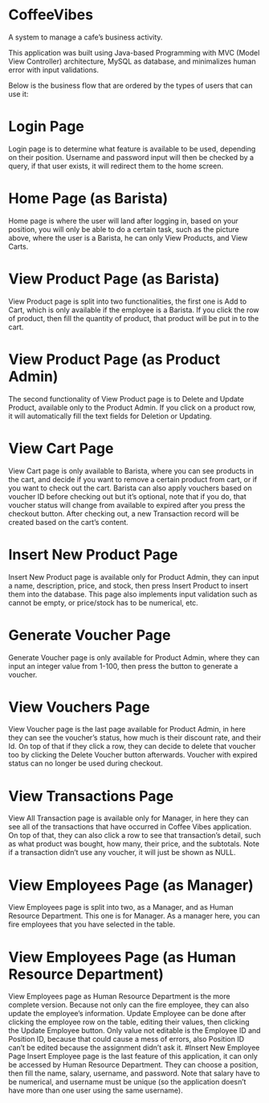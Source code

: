 # CoffeeVibes
 A system to manage a cafe’s business activity.

This application was built using Java-based Programming with MVC (Model View Controller) architecture, MySQL as database, and minimalizes human error with input validations.

Below is the business flow that are ordered by the types of users that can use it:
# Login Page
Login page is to determine what feature is available to be used, depending on their position. Username and password input will then be checked by a query, if that user exists, it will redirect them to the home screen.
# Home Page (as Barista)
Home page is where the user will land after logging in, based on your position, you will only be able to do a certain task, such as the picture above, where the user is a Barista, he can only View Products, and View Carts.
# View Product Page (as Barista)
View Product page is split into two functionalities, the first one is Add to Cart, which is only available if the employee is a Barista. If you click the row of product, then fill the quantity of product, that product will be put in to the cart.
# View Product Page (as Product Admin)
The second functionality of View Product page is to Delete and Update Product, available only to the Product Admin. If you click on a product row, it will automatically fill the text fields for Deletion or Updating.
# View Cart Page
View Cart page is only available to Barista, where you can see products in the cart, and decide if you want to remove a certain product from cart, or if you want to check out the cart. Barista can also apply vouchers based on voucher ID before checking out but it’s optional, note that if you do, that voucher status will change from available to expired after you press the checkout button. After checking out, a new Transaction record will be created based on the cart’s content.
# Insert New Product Page
Insert New Product page is available only for Product Admin, they can input a name, description, price, and stock, then press Insert Product to insert them into the database. This page also implements input validation such as cannot be empty, or price/stock has to be numerical, etc.
# Generate Voucher Page
Generate Voucher page is only available for Product Admin, where they can input an integer value from 1-100, then press the button to generate a voucher.
# View Vouchers Page
View Voucher page is the last page available for Product Admin, in here they can see the voucher’s status, how much is their discount rate, and their Id. On top of that if they click a row, they can decide to delete that voucher too by clicking the Delete Voucher button afterwards. Voucher with expired status can no longer be used during checkout.
# View Transactions Page
View All Transaction page is available only for Manager, in here they can see all of the transactions that have occurred in Coffee Vibes application. On top of that, they can also click a row to see that transaction’s detail, such as what product was bought, how many, their price, and the subtotals. Note if a transaction didn’t use any voucher, it will just be shown as NULL.
# View Employees Page (as Manager)
View Employees page is split into two, as a Manager, and as Human Resource Department. This one is for Manager. As a manager here, you can fire employees that you have selected in the table.
# View Employees Page (as Human Resource Department)
View Employees page as Human Resource Department is the more complete version. Because not only can the fire employee, they can also update the employee’s information. Update Employee can be done after clicking the employee row on the table, editing their values, then clicking the Update Employee button. Only value not editable is the Employee ID and Position ID, because that could cause a mess of errors, also Position ID can’t be edited because the assignment didn’t ask it.
#Insert New Employee Page
Insert Employee page is the last feature of this application, it can only be accessed by Human Resource Department. They can choose a position, then fill the name, salary, username, and password. Note that salary have to be numerical, and username must be unique (so the application doesn’t have more than one user using the same username).

